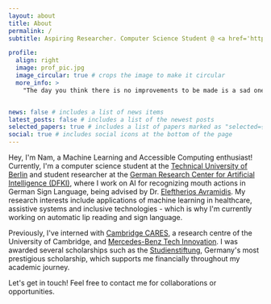 ```yaml
---
layout: about
title: About
permalink: /
subtitle: Aspiring Researcher. Computer Science Student @ <a href='https://www.tu.berlin/en/'>TU Berlin</a>. Student Researcher @ <a href='https://www.dfki.de/en/web'>DFKI</a>.

profile:
  align: right
  image: prof_pic.jpg
  image_circular: true # crops the image to make it circular
  more_info: >
    "The day you think there is no improvements to be made is a sad one for any player." - Lionel Messi


news: false # includes a list of news items
latest_posts: false # includes a list of the newest posts
selected_papers: true # includes a list of papers marked as "selected={true}"
social: true # includes social icons at the bottom of the page
---
```


Hey, I'm Nam, a Machine Learning and Accessible Computing enthusiast! Currently, I'm a computer science student at the [Technical University of Berlin](https://www.tu.berlin/en/) and student researcher at the [German Research Center for Artificial Intelligence (DFKI)](https://www.dfki.de/en/web), where I work on AI for recognizing mouth actions in German Sign Language, being advised by Dr. [Eleftherios Avramidis](https://scholar.google.de/citations?view_op=list_works&hl=de&hl=de&user=HhcsbYgAAAAJ&sortby=pubdate). My research interests include applications of machine learning in healthcare, assistive systems and inclusive technologies - which is why I'm currently working on automatic lip reading and sign language.

Previously, I've interned with [Cambridge CARES](https://www.cares.cam.ac.uk/), a research centre of the University of Cambridge, and [Mercedes-Benz Tech Innovation](https://www.mercedes-benz-techinnovation.com/en/). I was awarded several scholarships such as the [Studienstiftung](https://www.studienstiftung.de/en/), Germany's most prestigious scholarship, which supports me financially throughout my academic journey.

Let's get in touch! Feel free to contact me for collaborations or opportunities.
